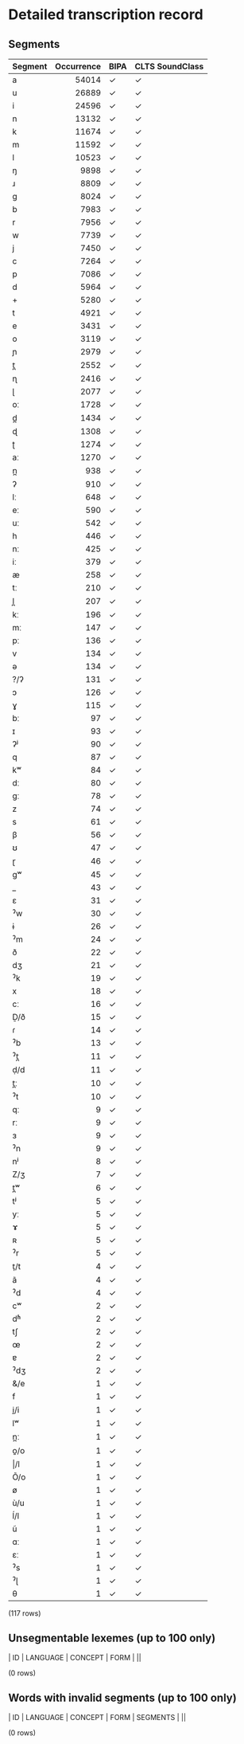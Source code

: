
# Detailed transcription record

## Segments

| Segment | Occurrence | BIPA | CLTS SoundClass |
|:----------|-------------:|:-------|:------------------|
| a | 54014 | ✓ | ✓ |
| u | 26889 | ✓ | ✓ |
| i | 24596 | ✓ | ✓ |
| n | 13132 | ✓ | ✓ |
| k | 11674 | ✓ | ✓ |
| m | 11592 | ✓ | ✓ |
| l | 10523 | ✓ | ✓ |
| ŋ | 9898 | ✓ | ✓ |
| ɹ | 8809 | ✓ | ✓ |
| g | 8024 | ✓ | ✓ |
| b | 7983 | ✓ | ✓ |
| r | 7956 | ✓ | ✓ |
| w | 7739 | ✓ | ✓ |
| j | 7450 | ✓ | ✓ |
| c | 7264 | ✓ | ✓ |
| p | 7086 | ✓ | ✓ |
| d | 5964 | ✓ | ✓ |
| + | 5280 | ✓ | ✓ |
| t | 4921 | ✓ | ✓ |
| e | 3431 | ✓ | ✓ |
| o | 3119 | ✓ | ✓ |
| ɲ | 2979 | ✓ | ✓ |
| t̪ | 2552 | ✓ | ✓ |
| ɳ | 2416 | ✓ | ✓ |
| ɭ | 2077 | ✓ | ✓ |
| oː | 1728 | ✓ | ✓ |
| d̪ | 1434 | ✓ | ✓ |
| ɖ | 1308 | ✓ | ✓ |
| ʈ | 1274 | ✓ | ✓ |
| aː | 1270 | ✓ | ✓ |
| n̪ | 938 | ✓ | ✓ |
| ʔ | 910 | ✓ | ✓ |
| lː | 648 | ✓ | ✓ |
| eː | 590 | ✓ | ✓ |
| uː | 542 | ✓ | ✓ |
| h | 446 | ✓ | ✓ |
| nː | 425 | ✓ | ✓ |
| iː | 379 | ✓ | ✓ |
| æ | 258 | ✓ | ✓ |
| tː | 210 | ✓ | ✓ |
| l̪ | 207 | ✓ | ✓ |
| kː | 196 | ✓ | ✓ |
| mː | 147 | ✓ | ✓ |
| pː | 136 | ✓ | ✓ |
| v | 134 | ✓ | ✓ |
| ə | 134 | ✓ | ✓ |
| ?/ʔ | 131 | ✓ | ✓ |
| ɔ | 126 | ✓ | ✓ |
| ɣ | 115 | ✓ | ✓ |
| bː | 97 | ✓ | ✓ |
| ɪ | 93 | ✓ | ✓ |
| ʔʲ | 90 | ✓ | ✓ |
| q | 87 | ✓ | ✓ |
| kʷ | 84 | ✓ | ✓ |
| dː | 80 | ✓ | ✓ |
| gː | 78 | ✓ | ✓ |
| z | 74 | ✓ | ✓ |
| s | 61 | ✓ | ✓ |
| β | 56 | ✓ | ✓ |
| ʊ | 47 | ✓ | ✓ |
| ɽ | 46 | ✓ | ✓ |
| gʷ | 45 | ✓ | ✓ |
| _ | 43 | ✓ | ✓ |
| ɛ | 31 | ✓ | ✓ |
| ˀw | 30 | ✓ | ✓ |
| ɨ | 26 | ✓ | ✓ |
| ˀm | 24 | ✓ | ✓ |
| ð | 22 | ✓ | ✓ |
| dʒ | 21 | ✓ | ✓ |
| ˀk | 19 | ✓ | ✓ |
| x | 18 | ✓ | ✓ |
| cː | 16 | ✓ | ✓ |
| Ḏ/ð | 15 | ✓ | ✓ |
| ɾ | 14 | ✓ | ✓ |
| ˀb | 13 | ✓ | ✓ |
| ˀt̪ | 11 | ✓ | ✓ |
| ḍ/d | 11 | ✓ | ✓ |
| t̪ː | 10 | ✓ | ✓ |
| ˀt | 10 | ✓ | ✓ |
| qː | 9 | ✓ | ✓ |
| rː | 9 | ✓ | ✓ |
| ɜ | 9 | ✓ | ✓ |
| ˀn | 9 | ✓ | ✓ |
| nʲ | 8 | ✓ | ✓ |
| Z/ʒ | 7 | ✓ | ✓ |
| t̪ʷ | 6 | ✓ | ✓ |
| tʲ | 5 | ✓ | ✓ |
| yː | 5 | ✓ | ✓ |
| ɤ | 5 | ✓ | ✓ |
| ʀ | 5 | ✓ | ✓ |
| ˀr | 5 | ✓ | ✓ |
| t̩/t | 4 | ✓ | ✓ |
| ã | 4 | ✓ | ✓ |
| ˀd | 4 | ✓ | ✓ |
| cʷ | 2 | ✓ | ✓ |
| dʱ | 2 | ✓ | ✓ |
| tʃ | 2 | ✓ | ✓ |
| œ | 2 | ✓ | ✓ |
| ɐ | 2 | ✓ | ✓ |
| ˀdʒ | 2 | ✓ | ✓ |
| &/e | 1 | ✓ | ✓ |
| f | 1 | ✓ | ✓ |
| i̱/i | 1 | ✓ | ✓ |
| lʷ | 1 | ✓ | ✓ |
| n̪ː | 1 | ✓ | ✓ |
| o̱/o | 1 | ✓ | ✓ |
| &#124;/l | 1 | ✓ | ✓ |
| Õ/o | 1 | ✓ | ✓ |
| ø | 1 | ✓ | ✓ |
| ù/u | 1 | ✓ | ✓ |
| ĺ/l | 1 | ✓ | ✓ |
| ũ | 1 | ✓ | ✓ |
| ɑː | 1 | ✓ | ✓ |
| ɛː | 1 | ✓ | ✓ |
| ˀs | 1 | ✓ | ✓ |
| ˀɭ | 1 | ✓ | ✓ |
| θ | 1 | ✓ | ✓ |

(117 rows)



## Unsegmentable lexemes (up to 100 only)

| ID | LANGUAGE | CONCEPT | FORM |
||

(0 rows)



## Words with invalid segments (up to 100 only)

| ID | LANGUAGE | CONCEPT | FORM | SEGMENTS |
||

(0 rows)


